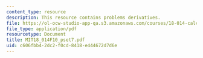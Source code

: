 ```yaml
---
content_type: resource
description: This resource contains problems derivatives.
file: https://ol-ocw-studio-app-qa.s3.amazonaws.com/courses/18-014-calculus-with-theory-fall-2010/c606fbb42dc2f0cd8418e444672d7d6e_MIT18_014F10_pset7.pdf
file_type: application/pdf
resourcetype: Document
title: MIT18_014F10_pset7.pdf
uid: c606fbb4-2dc2-f0cd-8418-e444672d7d6e
---
```

